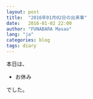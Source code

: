 ```yaml
---
layout: post
title:  "2016年01月02日の出来事"
date:   2016-01-02 22:00
author: "FUNABARA Masao"
lang: "ja"
categories: blog
tags: diary
---
```


本日は、

* お休み

でした。
